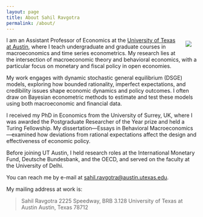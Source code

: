 ```yaml
---
layout: page
title: About Sahil Ravgotra
permalink: /about/
---
```


<img src="{{ site.baseurl }}/assets/img/posts/jgscott201802.png" ALIGN="right" style="margin:10px 15px"/>


I am an Assistant Professor of Economics at the [University of Texas at Austin](https://liberalarts.utexas.edu/economics/faculty/sr55289), where I teach undergraduate and graduate courses in macroeconomics and time series econometrics. My research lies at the intersection of macroeconomic theory and behavioral economics, with a particular focus on monetary and fiscal policy in open economies.

My work engages with dynamic stochastic general equilibrium (DSGE) models, exploring how bounded rationality, imperfect expectations, and credibility issues shape economic dynamics and policy outcomes. I often draw on Bayesian econometric methods to estimate and test these models using both macroeconomic and financial data.

I received my PhD in Economics from the University of Surrey, UK, where I was awarded the Postgraduate Researcher of the Year prize and held a Turing Fellowship. My dissertation—Essays in Behavioral Macroeconomics—examined how deviations from rational expectations affect the design and effectiveness of economic policy.

Before joining UT Austin, I held research roles at the International Monetary Fund, Deutsche Bundesbank, and the OECD, and served on the faculty at the University of Delhi. 

You can reach me by e-mail at sahil.ravgotra@austin.utexas.edu.  

My mailing address at work is:  
> Sahil Ravgotra 
> 2225 Speedway, BRB 3.128
> University of Texas at Austin 
> Austin, Texas 78712  


